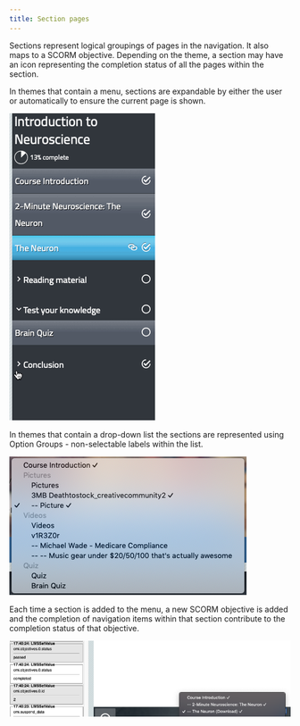 ```yaml
---
title: Section pages
---
```


Sections represent logical groupings of pages in the navigation. It also maps to a SCORM objective. Depending on the theme, a section may have an icon representing the completion status of all the pages within the section.

In themes that contain a menu, sections are expandable by either the user or automatically to ensure the current page is shown.

![animation showing expanding a section](expando.gif)

In themes that contain a drop-down list the sections are represented using Option Groups - non-selectable labels within the list.

![picture showing option groups](select.png)

Each time a section is added to the menu, a new SCORM objective is added and the completion of navigation items within that section contribute to the completion status of that objective.

![picture showing objective data in scorm](outcomes.png)

